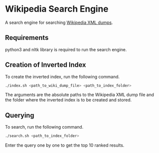 # Wikipedia Search Engine

A search engine for searching [Wikipedia XML dumps](https://en.wikipedia.org/wiki/Wikipedia:Database_download).

## Requirements

python3 and nltk library is required to run the search engine.

## Creation of Inverted Index

To create the inverted index, run the following command.

```bash
./index.sh <path_to_wiki_dump_file> <path_to_index_folder>
```

The arguments are the absolute paths to the Wikipedia XML dump file and the folder where the inverted index is to be created and stored.

## Querying

To search, run the following command.

```bash
./search.sh <path_to_index_folder>
```

Enter the query one by one to get the top 10 ranked results.
